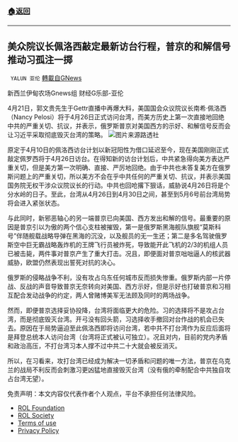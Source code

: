 ###  [:house:返回](../)
---


## 美众院议长佩洛西敲定最新访台行程，普京的和解信号推动习孤注一掷
` YALUN 亚伦` [轉載自GNews](https://gnews.org/zh-hans/2388308/)

新西兰伊甸农场Gnews组 财经G乐部-亚伦
 
4月21日，郭文贵先生于Gettr直播中再爆大料，美国国会众议院议长南希·佩洛西（Nancy Pelosi）将于4月26日正式访问台湾，而美方历史上第一次直接地回绝中共的严重关切、抗议，并表示，俄罗斯普京对美国西方的示好、和解信号反而会让习近平采取彻底毁灭台湾的策略。
 ![](https://assets.gnews.org/wp-content/uploads/2022/04/ezgif.com-gif-maker-8.jpg)图片来源路透社 

原定于4月10日的佩洛西访台计划以新冠阳性为借口延迟至今，现在美国刚刚正式敲定佩罗西将于4月26日访台。在得知新的访台计划后，中共紧急得向美方表达严重关切，但是美方第一次明确、直接、严厉地回绝。由于中共也未答复美方在俄罗斯问题上的严重关切，所以美方不会在乎中共任何的严重关切、抗议，并表示美国国务院无权干涉众议院议长的行动。中共也回呛撂下狠话，威胁说4月26日将是个分水岭的日子。至此，台湾从4月26日到4月30日之间，甚至到5月6号前台湾局势将会进入紧张状态。
 
与此同时，新邪恶轴心的另一端普京已向美国、西方发出和解的信号。最重要的原因是普京引以为傲的两个信心支柱被摧毁，第一是俄罗斯黑海舰队旗舰“莫斯科号”伴随舰载战略导弹在黑海的沉没，以及舰员的无一生还；第二是多名驾驶俄罗斯空中巨无霸战略轰炸机的王牌飞行员被炸死，导致能开此飞机的2/3的机组人员已被击毙，两件事对普京产生了重大打击。况且，即便面对普京咄咄逼人的核武器威胁，欧盟仍然表现出誓死对抗的决心。
 
俄罗斯的侵略战争不利，没有攻占乌东任何城市反而损失惨重。俄罗斯内部一片停战、反战的声音导致普京无奈转向对美国、西方示好，但是示好也打破普京和习相互配合发动战争的约定，两人曾赌博美军无法顾及同时的两场战争。
 
然而，即便普京选择妥协投降，台湾将面临更大的危险。习的选择将不是攻占台湾，而是彻底毁灭台湾。开弓没有回头箭，习选择收手撤回对台作战的机会已失去。原因在于局势逼迫至此佩洛西即将访问台湾，若中共不打台湾作为反应后面将是拜登总统本人访问台湾（台湾将正式被认可独立）。况且对内，目前的党内矛盾和政治高压，不打台湾习本人撑不过中共二十大就会被反消灭。
 
所以，在习看来，攻打台湾已经成为解决一切矛盾和问题的唯一方法，普京在乌克兰的战局不利反而会刺激习更凶猛地直接毁灭台湾（没有俄的牵制配合中共独自攻占台湾无望）。

免责声明：本文内容仅代表作者个人观点，平台不承担任何法律风险。
  
- [ROL Foundation](https://rolfoundation.org/)
- [ROL Society](https://rolsociety.org/)
- [Terms of use](https://gnews.org/terms-of-use-3/)
- [Privacy Policy](https://gnews.org/privacy-policy/)
